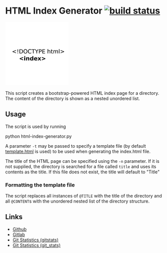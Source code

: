 # HTML Index Generator [![build status](https://gitlab.namibsun.net/namboy94/html-index-generator/badges/master/build.svg)](https://gitlab.namibsun.net/namboy94/html-index-generator/commits/master)

![Logo](logo/logo-readme.png "Logo")

This script creates a bootstrap-powered HTML index page for a directory.
The content of the directory is shown as a nested unordered list.

## Usage

The script is used by running

   python html-index-generator.py <target directory> <target index.html file>

A parameter ```-t``` may be passed to specify a template file (by default
[template.html](template.html) is used) to be used when generating the
index.html file.

The title of the HTML page can be specified using the ```-n``` parameter.
If it is not supplied, the directory is searched for a file called ```title```
and uses its contents as the title. If this file does not exist, the
title will default to "Title"

### Formatting the template file

The script replaces all instances of ```@TITLE``` with the title of the
directory and all ```@CONTENT```s with the unordered nested list of the
directory structure.

## Links

* [Github](https://github.com/namboy94/html-index-generator)
* [Gitlab](https://gitlab.namibsun.net/namboy94/html-index-generator)
* [Git Statistics (gitstats)](https://gitstats.namibsun.net/gitstats/html-index-generator/index.html)
* [Git Statistics (git_stats)](https://gitstats.namibsun.net/git_stats/html-index-generator/index.html)
